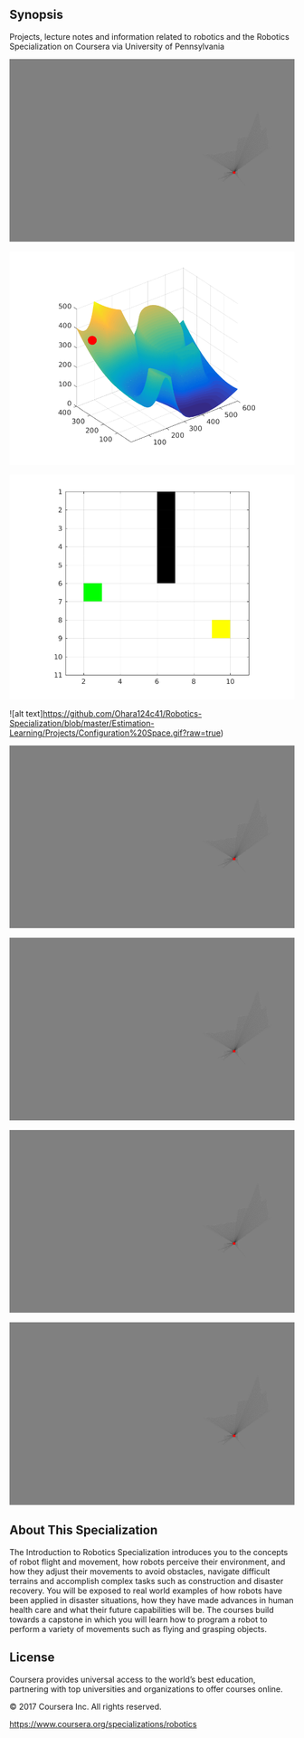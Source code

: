 ## Synopsis

Projects, lecture notes and information related to robotics and the Robotics Specialization on Coursera via University of Pennsylvania

![alt text](https://github.com/Ohara124c41/Robotics-Specialization/blob/master/Estimation-Learning/Projects/1953896a-db59-11e6-8fe9-9fdc36b537d0.gif)

![alt text](https://github.com/Ohara124c41/Robotics-Specialization/blob/master/Estimation-Learning/Projects/Mobility.gif?raw=true)

![alt text](https://github.com/Ohara124c41/Robotics-Specialization/blob/master/Estimation-Learning/Projects/Grassfire%20Algorithm.gif?raw=true)

![alt text]https://github.com/Ohara124c41/Robotics-Specialization/blob/master/Estimation-Learning/Projects/Configuration%20Space.gif?raw=true)

![alt text](https://github.com/Ohara124c41/Robotics-Specialization/blob/master/Estimation-Learning/Projects/1953896a-db59-11e6-8fe9-9fdc36b537d0.gif)

![alt text](https://github.com/Ohara124c41/Robotics-Specialization/blob/master/Estimation-Learning/Projects/1953896a-db59-11e6-8fe9-9fdc36b537d0.gif)

![alt text](https://github.com/Ohara124c41/Robotics-Specialization/blob/master/Estimation-Learning/Projects/1953896a-db59-11e6-8fe9-9fdc36b537d0.gif)

![alt text](https://github.com/Ohara124c41/Robotics-Specialization/blob/master/Estimation-Learning/Projects/1953896a-db59-11e6-8fe9-9fdc36b537d0.gif)
## About This Specialization

The Introduction to Robotics Specialization introduces you to the concepts of robot flight and movement, how robots perceive their environment, and how they adjust their movements to avoid obstacles, navigate difficult terrains and accomplish complex tasks such as construction and disaster recovery. You will be exposed to real world examples of how robots have been applied in disaster situations, how they have made advances in human health care and what their future capabilities will be. The courses build towards a capstone in which you will learn how to program a robot to perform a variety of movements such as flying and grasping objects.




## License

Coursera provides universal access to the world’s best education, partnering with top universities and organizations to offer courses online.

© 2017 Coursera Inc. All rights reserved.

https://www.coursera.org/specializations/robotics 
